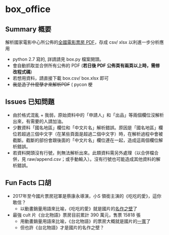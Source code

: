 # box_office

## Summary 概要
解析國家電影中心所公佈的[全國電影票房 PDF](http://www.tfi.org.tw/about-publicinfo04.asp)，存成 csv/ xlsx 以利進一步分析應用
  - python 2.7 寫的, 詳請請見 box.py 檔案開頭。
  - 會自動抓取並合併所有公佈的 PDF (**若日後 PDF 公佈頁有兩頁以上時，需修改程式碼**)
  - 若想用資料，請直接下載 box.csv/ box.xlsx 即可
  - ~~我是造了什麼孽才來解析PDF~~ ( pycon 梗

## Issues 已知問題
  - 由於格式混亂 + 我弱，原始資料中的「申請人」和「出品」等兩個欄位沒解析出來，有需要的人請加油。
  - 少數資料「國名地區」欄位和「中文片名」解析錯誤。原因是「國名地區」欄位若超過三個中文字（在某些頁面是超過二個中文字）時，在解析過程中會被截斷。截斷的部份會跟後面的「中文片名」欄位連在一起，造成這兩個欄位解析錯誤。
  - 若資料開頭沒有行號，則無法解析出來。此類資料需另外處理（以合併檔合併，見 raw/append.csv；或手動輸入）。沒有行號也可能造成其他資料的解析錯誤。

## Fun Facts 口胡
  - 2017年至今國片票房冠軍是蔡康永導演，小S 領銜主演的《吃吃的愛》，這你敢信？
    * 以動畫銷量用語來比喻，《吃吃的愛》就是國片的[名作之壁](https://zh.moegirl.org/zh-hant/%E5%90%8D%E4%BD%9C%E4%B9%8B%E5%A3%81#)了
  - 最強 cult 片《台北物語》票房目前累計 390 萬元，售票 15818 張
    * 用動畫銷量用語來比喻，《台北物語》的票房大概就是國片的[一寬](https://goo.gl/images/GYgLVZ)了
    * 但也許《台北物語》才是國片的名作之壁？
